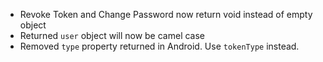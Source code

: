 - Revoke Token and Change Password now return void instead of empty object
- Returned `user` object will now be camel case
- Removed `type` property returned in Android. Use `tokenType` instead.
